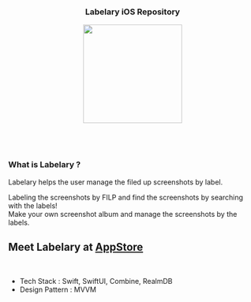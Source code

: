 
<h3 align="center"> Labelary iOS Repository</h3>

<div align="center">
<img align="center" src="https://user-images.githubusercontent.com/41604678/227777029-4d1ab0bd-9fe2-4643-b9c8-e3826a7f4d48.png" width="200" height="200" />
<br>
</div>
<br>
<br>
<br>
<h3> What is Labelary ? </h3>
Labelary helps the user manage the filed up screenshots by label.

Labeling the screenshots by FILP and find the screenshots by searching with the labels!  
Make your own screenshot album and manage the screenshots by the labels.  
## Meet Labelary at [AppStore](https://apps.apple.com/kr/app/%EB%A0%88%EC%9D%B4%EB%B8%94%EB%9F%AC%EB%A6%AC/id1581267873?l=en)
<br>

- Tech Stack : Swift, SwiftUI, Combine, RealmDB
- Design Pattern : MVVM  
